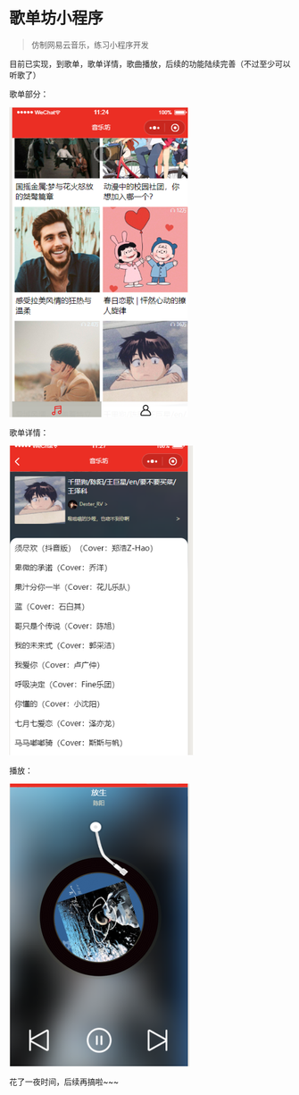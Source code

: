 # 歌单坊小程序
> 仿制网易云音乐，练习小程序开发

目前已实现，到歌单，歌单详情，歌曲播放，后续的功能陆续完善（不过至少可以听歌了）

歌单部分：

![1585452295279](.\image\assets\1585452295279.png)

歌单详情：

![1585452455670](.\image\assets\1585452455670.png)

播放：

![1585452616033](.\image\assets\1585452616033.png)

花了一夜时间，后续再搞啦~~~

